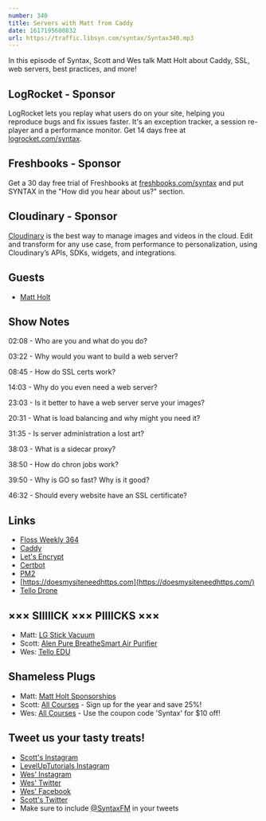 ```yaml
---
number: 340
title: Servers with Matt from Caddy
date: 1617195600832
url: https://traffic.libsyn.com/syntax/Syntax340.mp3
---
```


In this episode of Syntax, Scott and Wes talk Matt Holt about Caddy, SSL, web servers, best practices, and more!

## LogRocket - Sponsor
LogRocket lets you replay what users do on your site, helping you reproduce bugs and fix issues faster. It's an exception tracker, a session re-player and a performance monitor. Get 14 days free at [logrocket.com/syntax](https://logrocket.com/syntax).

## Freshbooks - Sponsor
Get a 30 day free trial of Freshbooks at [freshbooks.com/syntax](https://freshbooks.com/syntax) and put SYNTAX in the "How did you hear about us?" section.

## Cloudinary - Sponsor
[Cloudinary](https://cloudinary.com/?utm_source=Syntax.fm&utm_medium=Podcast&utm_content=Cloudinary_Syntax_podcast) is the best way to manage images and videos in the cloud. Edit and transform for any use case, from performance to personalization, using Cloudinary’s APIs, SDKs, widgets, and integrations.

## Guests
* [Matt Holt](https://twitter.com/mholt6)

## Show Notes
02:08 - Who are you and what do you do?

03:22 - Why would you want to build a web server?

08:45 - How do SSL certs work?

14:03 - Why do you even need a web server?

23:03 - Is it better to have a web server serve your images?

20:31 - What is load balancing and why might you need it?

31:35 - Is server administration a lost art?

38:03 - What is a sidecar proxy?

38:50 - How do chron jobs work?

39:50 - Why is GO so fast? Why is it good?

46:32 - Should every website have an SSL certificate?

## Links
* [Floss Weekly 364](https://twit.tv/shows/floss-weekly/episodes/364)
* [Caddy](https://caddyserver.com/)
* [Let's Encrypt](https://letsencrypt.org/)
* [Certbot](https://certbot.eff.org/)
* [PM2](https://pm2.keymetrics.io/)
* [https://doesmysiteneedhttps.com](https://doesmysiteneedhttps.com/)
* [Tello Drone](https://amzn.to/2PeZXUe)

## ××× SIIIIICK ××× PIIIICKS ×××
* Matt: [LG Stick Vacuum](https://www.amazon.com/s?k=LG+Stick+Vaccum&ref=nb_sb_noss)
* Scott: [Alen Pure BreatheSmart Air Purifier](https://amzn.to/3uE8nFb)
* Wes: [Tello EDU](https://www.ryzerobotics.com/tello-edu) 

## Shameless Plugs
* Matt: [Matt Holt Sponsorships](https://github.com/sponsors/mholt)
* Scott: [All Courses](https://www.leveluptutorials.com/pro) - Sign up for the year and save 25%!
* Wes: [All Courses](https://wesbos.com/courses/) - Use the coupon code 'Syntax' for $10 off!

## Tweet us your tasty treats!
* [Scott's Instagram](https://www.instagram.com/stolinski/)
* [LevelUpTutorials Instagram](https://www.instagram.com/LevelUpTutorials/)
* [Wes' Instagram](https://www.instagram.com/wesbos/)
* [Wes' Twitter](https://twitter.com/wesbos)
* [Wes' Facebook](https://www.facebook.com/wesbos.developer)
* [Scott's Twitter](https://twitter.com/stolinski)
* Make sure to include [@SyntaxFM](https://twitter.com/SyntaxFM) in your tweets